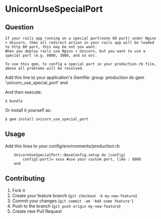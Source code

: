 # UnicornUseSpecialPort

## Question
	If your rails app running on a special port(none 80 port) under Nginx + Unicorn. then all redirect action in your rails app will be leaded to http 80 port, this may be not you want. 
	When you deploy rails use Nginx + Unicorn, but you want to use a special port (e.g. 8080, 3000, and so on).

	To use this gem, to config a special port in your production.rb file, above all problems will be resolved.


Add this line to your application's Gemfile:
		group :production do
    	gem 'unicorn_use_special_port'
		end

And then execute:

    $ bundle

Or install it yourself as:

    $ gem install unicorn_use_special_port

## Usage

Add this lines to your config/environments/production.rb
		
		UnicornUseSpecialPort::BaseConfig.setup do |config|     
			config[:port]= xxxx #use your custom port, like : 8080     
		end	   

## Contributing

1. Fork it
2. Create your feature branch (`git checkout -b my-new-feature`)
3. Commit your changes (`git commit -am 'Add some feature'`)
4. Push to the branch (`git push origin my-new-feature`)
5. Create new Pull Request
